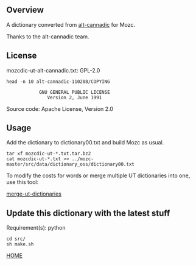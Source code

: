 ## Overview

A dictionary converted from [alt-cannadic](https://ja.osdn.net/projects/alt-cannadic/wiki/FrontPage) for Mozc.

Thanks to the alt-cannadic team.

## License

mozcdic-ut-alt-cannadic.txt: GPL-2.0

```
head -n 10 alt-cannadic-110208/COPYING

		    GNU GENERAL PUBLIC LICENSE
		       Version 2, June 1991
```

Source code: Apache License, Version 2.0

## Usage

Add the dictionary to dictionary00.txt and build Mozc as usual.

```
tar xf mozcdic-ut-*.txt.tar.bz2
cat mozcdic-ut-*.txt >> ../mozc-master/src/data/dictionary_oss/dictionary00.txt
```

To modify the costs for words or merge multiple UT dictionaries into one, use this tool:

[merge-ut-dictionaries](https://github.com/utuhiro78/merge-ut-dictionaries)

## Update this dictionary with the latest stuff

Requirement(s): python

```
cd src/
sh make.sh
```

[HOME](http://linuxplayers.g1.xrea.com/mozc-ut.html)
